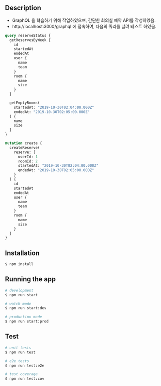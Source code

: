 ## Description

* GraphQL 을 학습하기 위해 작업하였으며, 간단한 회의실 예약 API를 작성하였음.
* http://localhost:3000/graphql 에 접속하여, 다음의 쿼리를 날려 테스트 하였음.

```graphql
query reserveStatus {
  getReservesByWeek {
    id
    startedAt
    endedAt
    user {
      name
      team
    }
    room {
      name
      size
    }
  }

  getEmptyRooms(
    startedAt: "2019-10-30T02:04:00.000Z"
    endedAt: "2019-10-30T02:05:00.000Z"
  ) {
    name
    size
  }
}

mutation create {
  createReserve(
    reserve: {
      userId: 1
      roomId: 2
      startedAt: "2019-10-30T02:04:00.000Z"
      endedAt: "2019-10-30T02:05:00.000Z"
    }
  ) {
    id
    startedAt
    endedAt
    user {
      name
      team
    }
    room {
      name
      size
    }
  }
}
```

## Installation

```bash
$ npm install
```

## Running the app

```bash
# development
$ npm run start

# watch mode
$ npm run start:dev

# production mode
$ npm run start:prod
```

## Test

```bash
# unit tests
$ npm run test

# e2e tests
$ npm run test:e2e

# test coverage
$ npm run test:cov
```
